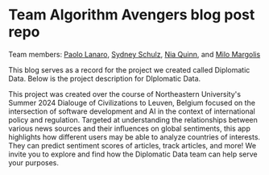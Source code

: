 # Team Algorithm Avengers blog post repo

Team members: [Paolo Lanaro](https://github.com/PaoloLanaro), [Sydney Schulz](https://github.com/sydneygschulz), [Nia Quinn](https://github.com/niaquinn), and [Milo Margolis](https://github.com/MiloMargolis)

This blog serves as a record for the project we created called Diplomatic Data. Below is the
project description for DIplomatic Data.

This project was created over the course of Northeastern University's Summer 2024 Dialouge 
of Civilizations to Leuven, Belgium focused on the intersection of software development and 
AI in the context of international policy and regulation. Targeted at understanding the 
relationships between various news sources and their influences on global sentiments, this 
app highlights how different users may be able to analyze countries of interests. They can 
predict sentiment scores of articles, track articles, and more! We invite you to explore 
and find how the Diplomatic Data team can help serve your purposes.
